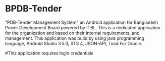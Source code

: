 # BPDB-Tender
"PDB-Tender Management System" an Android application for Bangladesh Power Development Board powered by ITBL.
This is a dedicated application for the organization and based on their internal requirements, and management. 
This application was build by using java programming language, Android Studio 3.5.3, STS 4, JSON-API, Toad For Oracle. 

#This application requires login credentials
